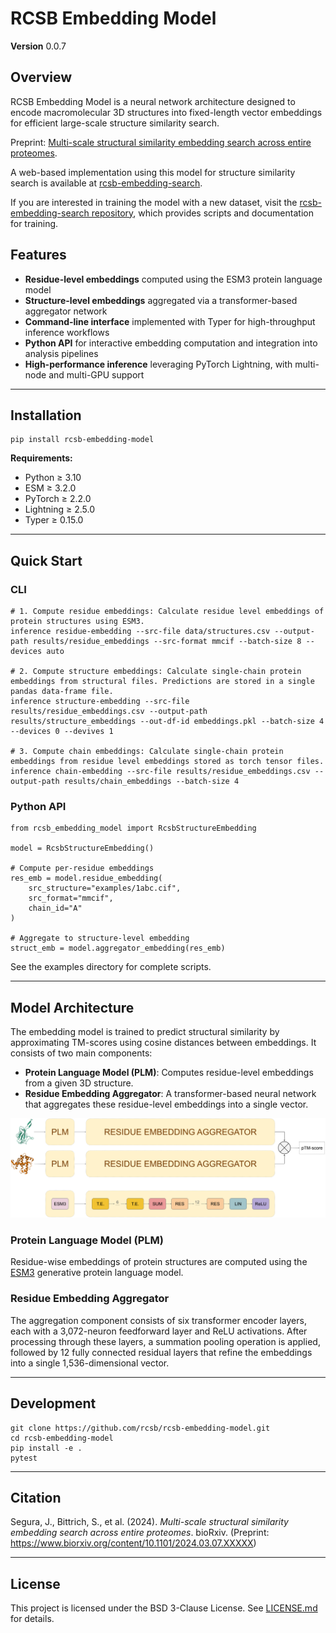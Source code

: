 # RCSB Embedding Model

**Version** 0.0.7


## Overview

RCSB Embedding Model is a neural network architecture designed to encode macromolecular 3D structures into fixed-length vector embeddings for efficient large-scale structure similarity search.

Preprint: [Multi-scale structural similarity embedding search across entire proteomes](https://www.biorxiv.org/content/10.1101/2025.02.28.640875v1).

A web-based implementation using this model for structure similarity search is available at [rcsb-embedding-search](http://embedding-search.rcsb.org).

If you are interested in training the model with a new dataset, visit the [rcsb-embedding-search repository](https://github.com/bioinsilico/rcsb-embedding-search), which provides scripts and documentation for training.


## Features

- **Residue-level embeddings** computed using the ESM3 protein language model  
- **Structure-level embeddings** aggregated via a transformer-based aggregator network  
- **Command-line interface** implemented with Typer for high-throughput inference workflows  
- **Python API** for interactive embedding computation and integration into analysis pipelines  
- **High-performance inference** leveraging PyTorch Lightning, with multi-node and multi-GPU support  

---

## Installation

    pip install rcsb-embedding-model

**Requirements:**

- Python ≥ 3.10  
- ESM ≥ 3.2.0  
- PyTorch ≥ 2.2.0  
- Lightning ≥ 2.5.0  
- Typer ≥ 0.15.0  

---

## Quick Start

### CLI

    # 1. Compute residue embeddings: Calculate residue level embeddings of protein structures using ESM3.
    inference residue-embedding --src-file data/structures.csv --output-path results/residue_embeddings --src-format mmcif --batch-size 8 --devices auto

    # 2. Compute structure embeddings: Calculate single-chain protein embeddings from structural files. Predictions are stored in a single pandas data-frame file.
    inference structure-embedding --src-file results/residue_embeddings.csv --output-path results/structure_embeddings --out-df-id embeddings.pkl --batch-size 4 --devices 0 --devives 1

    # 3. Compute chain embeddings: Calculate single-chain protein embeddings from residue level embeddings stored as torch tensor files.
    inference chain-embedding --src-file results/residue_embeddings.csv --output-path results/chain_embeddings --batch-size 4

### Python API

    from rcsb_embedding_model import RcsbStructureEmbedding

    model = RcsbStructureEmbedding()

    # Compute per-residue embeddings
    res_emb = model.residue_embedding(
        src_structure="examples/1abc.cif",
        src_format="mmcif",
        chain_id="A"
    )

    # Aggregate to structure-level embedding
    struct_emb = model.aggregator_embedding(res_emb)

See the examples directory for complete scripts.

---

## Model Architecture

The embedding model is trained to predict structural similarity by approximating TM-scores using cosine distances between embeddings. It consists of two main components:

- **Protein Language Model (PLM)**: Computes residue-level embeddings from a given 3D structure.
- **Residue Embedding Aggregator**: A transformer-based neural network that aggregates these residue-level embeddings into a single vector.

![Embedding model architecture](assets/embedding-model-architecture.png)

### **Protein Language Model (PLM)**
Residue-wise embeddings of protein structures are computed using the [ESM3](https://www.evolutionaryscale.ai/) generative protein language model.

### **Residue Embedding Aggregator**
The aggregation component consists of six transformer encoder layers, each with a 3,072-neuron feedforward layer and ReLU activations. After processing through these layers, a summation pooling operation is applied, followed by 12 fully connected residual layers that refine the embeddings into a single 1,536-dimensional vector.

---

## Development

    git clone https://github.com/rcsb/rcsb-embedding-model.git
    cd rcsb-embedding-model
    pip install -e .
    pytest

---

## Citation

Segura, J., Bittrich, S., et al. (2024). *Multi-scale structural similarity embedding search across entire proteomes*. bioRxiv. (Preprint: https://www.biorxiv.org/content/10.1101/2024.03.07.XXXXX)

---

## License

This project is licensed under the BSD 3-Clause License. See [LICENSE.md](LICENSE.md) for details.
